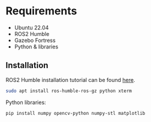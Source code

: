 # Requirements

- Ubuntu 22.04
- ROS2 Humble
- Gazebo Fortress
- Python & libraries

## Installation

ROS2 Humble installation tutorial can be found [here](https://docs.ros.org/en/humble/Installation/Ubuntu-Install-Debs.html).

```bash
sudo apt install ros-humble-ros-gz python xterm
```

Python libraries:

```bash
pip install numpy opencv-python numpy-stl matplotlib
```